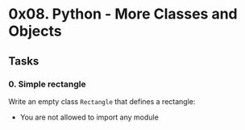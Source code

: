# 0x08. Python - More Classes and Objects
## Tasks
### 0. Simple rectangle
Write an empty class `Rectangle` that defines a rectangle:

- You are not allowed to import any module
